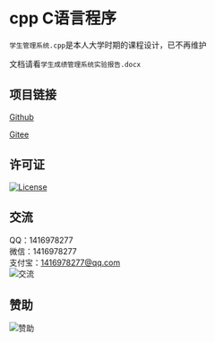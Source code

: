 # cpp C语言程序

`学生管理系统.cpp`是本人大学时期的课程设计，已不再维护

文档请看`学生成绩管理系统实验报告.docx`

## 项目链接
[Github](https://github.com/ALI1416/cpp)

[Gitee](https://gitee.com/ALI1416/cpp)

## 许可证
[![License](https://img.shields.io/badge/license-BSD-brightgreen)](https://opensource.org/licenses/BSD-3-Clause)

## 交流
QQ：1416978277  
微信：1416978277  
支付宝：1416978277@qq.com  
![交流](https://cdn.jsdelivr.net/gh/ALI1416/ALI1416/image/contact.png)

## 赞助
![赞助](https://cdn.jsdelivr.net/gh/ALI1416/ALI1416/image/donate.png)
